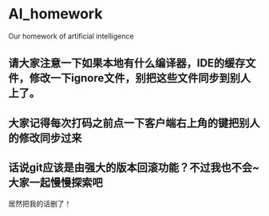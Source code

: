 # AI_homework
Our homework of artificial intelligence

## 请大家注意一下如果本地有什么编译器，IDE的缓存文件，修改一下ignore文件，别把这些文件同步到别人上了。

## 大家记得每次打码之前点一下客户端右上角的键把别人的修改同步过来

## 话说git应该是由强大的版本回滚功能？不过我也不会~大家一起慢慢探索吧

居然把我的话删了！